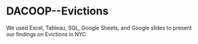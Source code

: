 # DACOOP--Evictions
We used Excel, Tableau, SQL, Google Sheets, and Google slides to present our findings on Evictions in NYC
